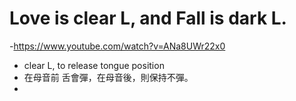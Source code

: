 # Love is clear L, and Fall is dark L.
-https://www.youtube.com/watch?v=ANa8UWr22x0
- clear L, to release tongue position 
- 在母音前 舌會彈，在母音後，則保持不彈。
-  
